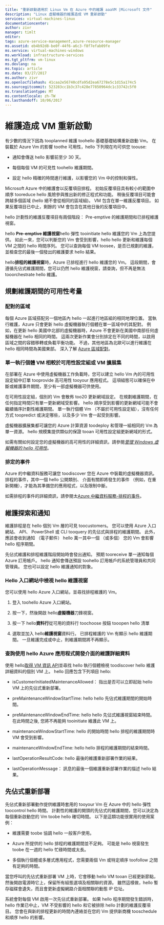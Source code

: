 ```yaml
---
title: "重新啟動適用於 Linux Vm 在 Azure 中的維護 aaaVM |Microsoft 文件"
description: "Linux 虛擬機器的維護造成 VM 重新啟動"
services: virtual-machines-linux
documentationcenter: 
author: zivr
manager: timlt
editor: 
tags: azure-service-management,azure-resource-manager
ms.assetid: eb4b92d8-be0f-44f6-a6c3-f8f7efab09fe
ms.service: virtual-machines-windows
ms.workload: infrastructure-services
ms.tgt_pltfrm: vm-linux
ms.devlang: na
ms.topic: article
ms.date: 03/27/2017
ms.author: zivr
ms.openlocfilehash: 41caa2e56740cdfa95d2ea67278e5c1d15a174c5
ms.sourcegitcommit: 523283cc1b3c37c428e77850964dc1c33742c5f0
ms.translationtype: MT
ms.contentlocale: zh-TW
ms.lasthandoff: 10/06/2017
---
```

# <a name="vm-restarting-maintenance"></a>維護造成 VM 重新啟動

有少數的情況下因為 tooplanned 維護 toohello 基礎基礎結構重新啟動 Vm。 在裝載於 Azure Vm 的影響 toothe 可用性，hello 下列現在均可供您 toouse:

-   通知會傳送 hello 影響前至少 30 天。

-   每個每個 VM 的可見性 toohello 維護期間。

-   設定 hello 精確的時間進行維護，以影響您的 Vm 中的控制和彈性。

Microsoft Azure 中的維護會以反覆項目排程。 初始反覆項目具有較小的範圍中順序 tooreduce hello 風險參與推出新的修正程式和功能。 稍後反覆項目可能會跨越多個區域 (hello 絕不會從相同的區域組)。 VM 包含在單一維護反覆項目。 如果反覆項目已中止，剩餘的 VM 會包含在其他日後的反覆項目中。

hello 計劃性的維護反覆項目有兩個階段： Pre-emptive 的維護期間和已排程維護視窗。

hello **Pre-emptive 維護視窗**hello 彈性 tooinitiate hello 維護您的 Vm 上為您提供。 如此一來，您可以判斷您的 Vm 會受到影響，hello hello 更新和維護每個 VM 之間的 hello 時間序列。 您可以查詢每個 VM toosee，是否已規劃的維護，並檢查您的最後一個發出的維護要求 hello 結果。

hello**排程的維護視窗**時，Azure 已排程進行 hello 維護您的 Vm。 這段期間，會遵循先佔式維護期間，您可以仍然 hello 維護視窗，請查詢，但不再是無法 tooorchestrate hello 維護。

## <a name="availability-considerations-during-planned-maintenance"></a>規劃維護期間的可用性考量 

### <a name="paired-regions"></a>配對的區域

每個 Azure 區域搭配另一個地區內 hello 一起進行地區組的相同地理位置。 當執行維護，Azure 只會更新 hello 虛擬機器執行個體在單一區域中的其配對。 例如，在更新 hello 美國中北部的虛擬機器時，Azure 不會更新在美國中南部任何虛擬機器在 hello 相同的時間。 這兩次更新作業會分別排定在不同的時間，以啟用區域之間的容錯移轉或負載平衡功能。 不過，其他地區為北歐可以進行維護在 hello 相同時間為美國東部。
深入了解 [Azure 區域配對](https://docs.microsoft.com/azure/best-practices-availability-paired-regions)。

### <a name="single-instance-vms-vs-availability-set-or-vm-scale-set"></a>單一執行個體 VM 相較於可用性設定組或 VM 擴展集

在部署在 Azure 中使用虛擬機器工作負載時，您可以建立 hello Vm 內的可用性設定組中訂單 tooprovide 高可用性 tooyour 應用程式。 這項組態可以確保在中斷或維護事件期間，至少有一部虛擬機器可供使用。

在可用性設定組，個別的 Vm 會散佈 too20 更新網域設定。 在規劃維護期間，在任何指定時間只有單一更新網域受影響。 hello 順序受到影響的更新網域可能不會繼續循序計劃性維護期間。 單一執行個體 Vm （不屬於可用性設定組），沒有任何方式 toopredict 或決定哪些，以及多少 Vm 會一起受到影響。

虛擬機器擴展集都可讓您的 Azure 計算資源 toodeploy 和管理一組相同的 Vm 為單一資源。
hello 規模集提供類似的保證 tooan 可用性設定組更新網域的形式。 

如需有關如何設定您的虛擬機器的高可用性的詳細資訊，請參閱[*管理 Windows 虛擬機器的 hello 可用性*](manage-availability.md?toc=%2fazure%2fvirtual-machines%2flinux%2ftoc.json)。

### <a name="scheduled-events"></a>排定的事件

Azure 的中繼資料服務可讓您 toodiscover 您在 Azure 中裝載的虛擬機器資訊。 排程的事件，其中一個 hello 公開類別、 介面有關即將發生的事件 （例如，在重新開機），才能為其準備您的應用程式，以及限制中斷。

如需排程的事件的詳細資訊，請參閱太[Azure 中繼資料服務-排程的事件](../virtual-machines-scheduled-events.md)。

## <a name="maintenance-discovery-and-notifications"></a>維護探索和通知

維護排程是在 hello 個別 Vm 層的可見 toocustomers。 您可以使用 Azure 入口網站、 API、 PowerShell 或 CLI tooquery 的先佔式與排程的維護期間。 此外，應該會收到通知 （電子郵件） hello 萬一其中一個 （或多個） 您的 Vm 會影響 hello 程序期間。

先佔式維護和排程維護階段開始時會發出通知。 預期 tooreceive 單一通知每個 Azure 訂用帳戶。 hello 通知會傳送預設 toohello 訂用帳戶的系統管理員和共同管理員。 您也可以設定 hello 維護通知的對象。

### <a name="view-hello-maintenance-window-in-hello-portal"></a>Hello 入口網站中檢視 hello 維護視窗 

您可以使用 hello Azure 入口網站，並尋找排程維護的 Vm。

1.  登入 toohello Azure 入口網站。

2.  按一下，然後開啟 hello**虛擬機器**刀鋒視窗。

3.  按一下 hello**資料行**從可用的資料行 toochoose 按鈕 tooopen hello 清單

4.  選取並加入 hello**維護視窗**資料行。 已排程維護的 Vm 有顯示 hello 維護期間。 一旦維護完成或中止，則維護期間將不再顯示。

### <a name="query-maintenance-details-using-hello-azure-api"></a>查詢使用 hello Azure 應用程式開發介面的維護詳細資料

使用 hello[取得 VM 資訊 API](https://docs.microsoft.com/rest/api/compute/virtualmachines/virtualmachines-get)並尋找 hello 執行個體檢視 toodiscover hello 維護詳細資料的個別 VM 上。 hello 回應包含下列項目 hello:

  - isCustomerInitiatedMaintenanceAllowed： 指出是否可以立即起始 hello VM 上的先佔式重新部署。

  - preMaintenanceWindowStartTime: hello hello 先佔式維護期間的開始時間。

  - preMaintenanceWindowEndTime: hello hello 先佔式維護視窗結束時間。 在此時間之後, 您將不再能夠 tooinitiate 維護此 VM 上。
    
  - maintenanceWindowStartTime: hello 的開始時間 hello 排程的維護期間時 VM 會受到影響。

  - maintenanceWindowEndTime: hello hello 排程的維護期間的結束時間。
  
  - lastOperationResultCode: hello 最後的維護重新部署作業的結果。
 
  - lastOperationMessage： 訊息的最後一個維護重新部署作業的描述 hello 結果。


## <a name="pre-emptive-redeploy"></a>先佔式重新部署

先佔式重新部署動作提供維護時套用的 tooyour Vm 在 Azure 中的 hello 彈性 toocontrol hello 時間。 計劃性的維護的開頭的先佔式的維護期間，您可以決定為每個重新啟動您的 Vm toobe hello 確切時間。 以下是這類功能很實用的使用案例：

-   維護需要 toobe 協調 hello 一般客戶使用。

-   Azure 所提供的 hello 排程的維護期間並不足夠。
    可能是 hello 視窗發生 toobe 在一週的 hello 忙碌時間或太長。

-   多個執行個體或多層式應用程式，您需要兩個 Vm 或特定順序 toofollow 之間有足夠的時間。

當您呼叫的先佔式重新部署 VM 上時，它會移動 hello VM tooan 已經更新節點，然後開啟電源時它上，保留所有組態選項及相關聯的資源。 雖然這樣做，hello 暫存磁碟會遺失，而且會更新虛擬網路介面相關聯的動態 IP 位址。

系統會對每個 VM 啟用一次先佔式重新部署。 如果 hello 程序期間發生錯誤時，hello 作業已中止，VM 不受影響的 hello 和它被排除 hello 計劃的維護反覆項目。 您會在與新的排程更新的時間內連絡並在您的 Vm 提供新商機 tooschedule 和順序 hello 的影響。
